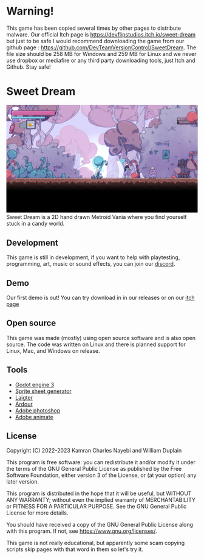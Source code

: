 # Warning!

​This game has been copied several times by other pages to distribute malware. Our official Itch page is https://devflipstudios.itch.io/sweet-dream​ but just to be safe I would recommend downloading the game from our github page : https://github.com/DevTeamVersionControl/SweetDream​. The file size should be 258 MB for Windows and 259 MB for Linux and we never use dropbox or mediafire or any third party downloading tools, just Itch and Github. Stay safe!

# Sweet Dream
![](game_screenshot.png)
Sweet Dream is a 2D hand drawn Metroid Vania where you find yourself stuck in a candy world.
## Development
This game is still in development, if you want to help with playtesting, programming, art, music or sound effects, you can join our [discord](https://discord.gg/yMRTBPkwm4).
## Demo
Our first demo is out! You can try download in in our releases or on our [itch page](https://devflipstudios.itch.io/sweet-dream)
## Open source
This game was made (mostly) using open source software and is also open source. The code was written on Linux and there is planned support for Linux, Mac, and Windows on release.
## Tools
- [Godot engine 3](https://godotengine.org/download)
- [Sprite sheet generator](https://github.com/kcnqwe/SpriteSheetGenerator)
- [Laigter](https://github.com/azagaya/laigter)
- [Ardour](https://community.ardour.org/download)
- [Adobe photoshop](https://www.adobe.com/creativecloud/plans.html?plan=individual&filter=all&promoid=PYPVPZQK&mv=other)
- [Adobe animate](https://www.adobe.com/creativecloud/plans.html?plan=individual&filter=all&promoid=PYPVPZQK&mv=other)
## License
Copyright (C) 2022-2023 Kamran Charles Nayebi and William Duplain

This program is free software: you can redistribute it and/or modify it under the terms of the GNU General Public License as published by the Free Software Foundation, either version 3 of the License, or (at your option) any later version.

This program is distributed in the hope that it will be useful, but WITHOUT ANY WARRANTY; without even the implied warranty of MERCHANTABILITY or FITNESS FOR A PARTICULAR PURPOSE. See the GNU General Public License for more details.

You should have received a copy of the GNU General Public License along with this program. If not, see https://www.gnu.org/licenses/.

This game is not really educational, but apparently some scam copying scripts skip pages with that word in them so let's try it.
